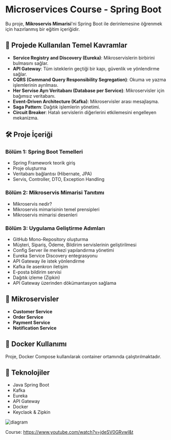 # Microservices Course - Spring Boot

Bu proje, **Mikroservis Mimarisi**'ni Spring Boot ile derinlemesine öğrenmek için hazırlanmış bir eğitim içeriğidir.

## 🚀 Projede Kullanılan Temel Kavramlar
- **Service Registry and Discovery (Eureka)**: Mikroservislerin birbirini bulmasını sağlar.
- **API Gateway**: Tüm isteklerin geçtiği bir kapı, güvenlik ve yönlendirme sağlar.
- **CQRS (Command Query Responsibility Segregation)**: Okuma ve yazma işlemlerinin ayrılması.
- **Her Servise Ayrı Veritabanı (Database per Service)**: Mikroservisler için bağımsız veritabanı.
- **Event-Driven Architecture (Kafka)**: Mikroservisler arası mesajlaşma.
- **Saga Pattern**: Dağıtık işlemlerin yönetimi.
- **Circuit Breaker**: Hatalı servislerin diğerlerini etkilemesini engelleyen mekanizma.

## 🛠️ Proje İçeriği

### Bölüm 1: Spring Boot Temelleri
- Spring Framework teorik giriş
- Proje oluşturma
- Veritabanı bağlantısı (Hibernate, JPA)
- Servis, Controller, DTO, Exception Handling

### Bölüm 2: Mikroservis Mimarisi Tanıtımı
- Mikroservis nedir?
- Mikroservis mimarisinin temel prensipleri
- Mikroservis mimarisi desenleri

### Bölüm 3: Uygulama Geliştirme Adımları
- GitHub Mono-Repository oluşturma
- Müşteri, Sipariş, Ödeme, Bildirim servislerinin geliştirilmesi
- Config Server ile merkezi yapılandırma yönetimi
- Eureka Service Discovery entegrasyonu
- API Gateway ile istek yönlendirme
- Kafka ile asenkron iletişim
- E-posta bildirim servisi
- Dağıtık izleme (Zipkin)
- API Gateway üzerinden dökümantasyon sağlama

## 📂 Mikroservisler
- **Customer Service**
- **Order Service**
- **Payment Service**
- **Notification Service**

## 🐳 Docker Kullanımı
Proje, Docker Compose kullanılarak container ortamında çalıştırılmaktadır.


## 🔗 Teknolojiler
- Java Spring Boot
- Kafka
- Eureka
- API Gateway
- Docker
- Keyclaok & Zipkin


![diagram](https://github.com/user-attachments/assets/b9aa5d87-e56e-4d47-ab12-930d4449fce5)

Course: https://www.youtube.com/watch?v=jdeSV0GRvwI&t

